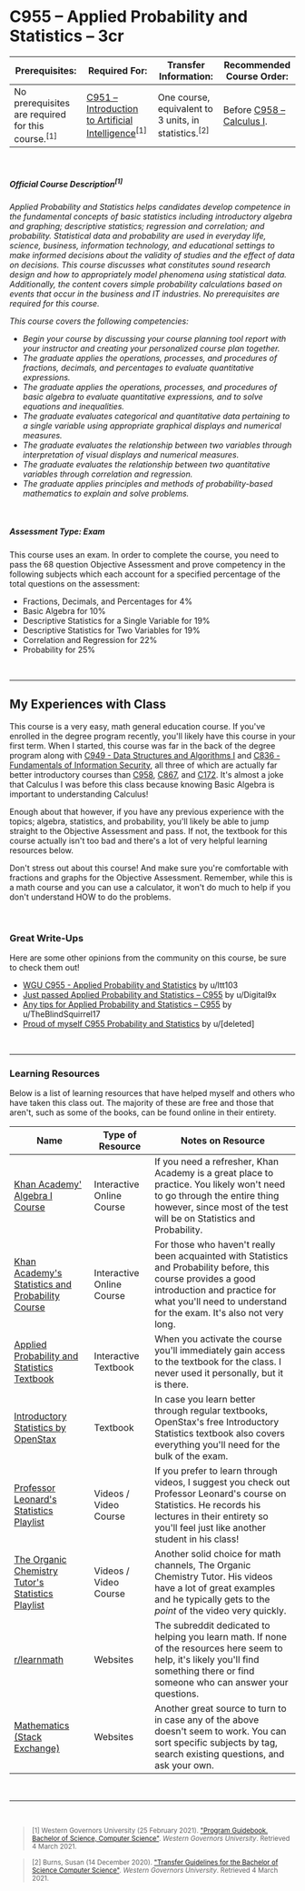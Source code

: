 # C955 – Applied Probability and Statistics – 3cr
| Prerequisites: | Required For: | Transfer Information: | Recommended Course Order: |
| -------------------- | ------------------- | ----------------- | ----------------- |
| No prerequisites are required for this course.<sup>[1]</sup> | [C951 – Introduction to Artificial Intelligence](C951.md)<sup>[1]</sup> | One course, equivalent to 3 units, in statistics.<sup>[2]</sup> | Before [C958 – Calculus I](C958.md). |

<br />

##### Official Course Description<sup>[1]</sup>
*Applied Probability and Statistics helps candidates develop competence in the fundamental concepts of basic statistics including introductory algebra and graphing; descriptive statistics; regression and correlation; and probability. Statistical data and probability are used in everyday life, science, business, information technology, and educational settings to make informed decisions about the validity of studies and the effect of data on decisions. This course discusses what constitutes sound research design and how to appropriately model phenomena using statistical data. Additionally, the content covers simple probability calculations based on events that occur in the business and IT industries. No prerequisites are required for this course.*

*This course covers the following competencies:*
- *Begin your course by discussing your course planning tool report with your instructor and creating your personalized course plan together.* 
- *The graduate applies the operations, processes, and procedures of fractions, decimals, and percentages to evaluate quantitative expressions.*
- *The graduate applies the operations, processes, and procedures of basic algebra to evaluate quantitative expressions, and to solve equations and inequalities.*
- *The graduate evaluates categorical and quantitative data pertaining to a single variable using appropriate graphical displays and numerical measures.*
- *The graduate evaluates the relationship between two variables through interpretation of visual displays and numerical measures.*
- *The graduate evaluates the relationship between two quantitative variables through correlation and regression.*
- *The graduate applies principles and methods of probability-based mathematics to explain and solve problems.*

<br />

##### Assessment Type: Exam
This course uses an exam. In order to complete the course, you need to pass the 68 question Objective Assessment and prove competency in the following subjects which each account for a specified percentage of the total questions on the assessment:
- Fractions, Decimals, and Percentages for 4% 
- Basic Algebra for 10% 
- Descriptive Statistics for a Single Variable for 19%
- Descriptive Statistics for Two Variables for 19% 
- Correlation and Regression for 22%
- Probability</b> for 25%


<br />

----

## My Experiences with Class
This course is a very easy, math general education course. If you've enrolled in the degree program recently, you'll likely have this course in your first term. When I started, this course was far in the back of the degree program along with [C949 - Data Structures and Algorithms I](C949.md) and [C836 - Fundamentals of Information Security](C836.md), all three of which are actually far better introductory courses than [C958](C958.md), [C867](C867.md), and [C172](C172.md). It's almost a joke that Calculus I was before this class because knowing Basic Algebra is important to understanding Calculus! 


Enough about that however, if you have any previous experience with the topics; algebra, statistics, and probability, you'll likely be able to jump straight to the Objective Assessment and pass. If not, the textbook for this course actually isn't too bad and there's a lot of very helpful learning resources below. 


Don't stress out about this course! And make sure you're comfortable with fractions and graphs for the Objective Assessment. Remember, while this is a math course and you can use a calculator, it won't do much to help if you don't understand HOW to do the problems.

<br />

### Great Write-Ups
Here are some other opinions from the community on this course, be sure to check them out!

- [WGU C955 - Applied Probability and Statistics](https://www.reddit.com/r/WGU/comments/hds2gi/wgu_c955_applied_probability_and_statistics/) by u/ltt103 
- [Just passed Applied Probability and Statistics – C955](https://www.reddit.com/r/WGU/comments/eh01ll/just_passed_applied_probability_and_statistics/) by u/Digital9x
- [Any tips for Applied Probability and Statistics – C955](https://www.reddit.com/r/WGU/comments/awilja/any_tips_for_applied_probability_and_statistics/) by u/TheBlindSquirrel17 
- [Proud of myself C955 Probability and Statistics](https://www.reddit.com/r/WGU/comments/cadto1/proud_of_myself_c955_probability_and_statistics/) by u/[deleted]

<br />


----
### Learning Resources

Below is a list of learning resources that have helped myself and others who have taken this class out. The majority of these are free and those that aren't, such as some of the books, can be found online in their entirety.

| Name | Type of Resource | Notes on Resource |
| ---- |  ----------------- | ----------------- |
| [Khan Academy' Algebra I Course](https://www.khanacademy.org/math/algebra) | Interactive Online Course | If you need a refresher, Khan Academy is a great place to practice. You likely won't need to go through the entire thing however, since most of the test will be on Statistics and Probability. | 
| [Khan Academy's Statistics and Probability Course](https://www.khanacademy.org/math/statistics-probability) | Interactive Online Course | For those who haven't really been acquainted with Statistics and Probability before, this course provides a good introduction and practice for what you'll need to understand for the exam. It's also not very long. | 
| [Applied Probability and Statistics Textbook](https://wgu.mindedgeonline.com) | Interactive Textbook | When you activate the course you'll immediately gain access to the textbook for the class. I never used it personally, but it is there. | 
| [Introductory Statistics by OpenStax](https://openstax.org/details/books/introductory-statistics) | Textbook | In case you learn better through regular textbooks, OpenStax's free Introductory Statistics textbook also covers everything you'll need for the bulk of the exam. | 
| [Professor Leonard's Statistics Playlist](https://www.youtube.com/watch?v=9FtHB7V14Fo&list=PL5102DFDC6790F3D0) | Videos / Video Course | If you prefer to learn through videos, I suggest you check out Professor Leonard's course on Statistics. He records his lectures in their entirety so you'll feel just like another student in his class! | 
| [The Organic Chemistry Tutor's Statistics Playlist](https://www.youtube.com/playlist?list=PL0o_zxa4K1BVsziIRdfv4Hl4UIqDZhXWV) | Videos / Video Course | Another solid choice for math channels, The Organic Chemistry Tutor. His videos have a lot of great examples and he typically gets to the *point* of the video very quickly. | 
| [r/learnmath](https://www.reddit.com/r/learnmath/) | Websites | The subreddit dedicated to helping you learn math. If none of the resources here seem to help, it's likely you'll find something there or find someone who can answer your questions. |  
| [Mathematics (Stack Exchange)](https://math.stackexchange.com/) | Websites | Another great source to turn to in case any of the above doesn't seem to work. You can sort specific subjects by tag, search existing questions, and ask your own. |


<br />

----
 
<br />

> <sub>[1] Western Governors University (25 February 2021). ["Program Guidebook. Bachelor of Science, Computer Science"](https://www.wgu.edu/content/dam/western-governors/documents/programguides/2017-guides/it/BSCS.pdf). *Western Governors University*. Retrieved 4 March 2021.</sub>

> <sub>[2] Burns, Susan (14 December 2020). ["Transfer Guidelines for the Bachelor of Science Computer Science"](https://partners.wgu.edu/Pages/BSCS.aspx). *Western Governors University*. Retrieved 4 March 2021.</sub>


